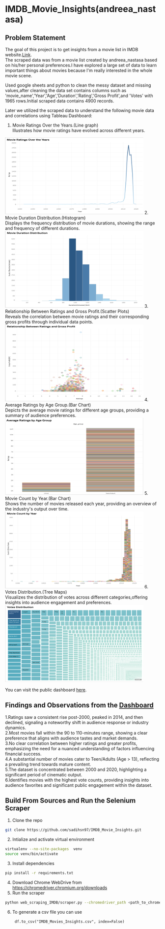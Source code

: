 # IMDB_Movie_Insights(andreea_nastasa)

## Problem Statement
The goal of this project is to get insights from a movie list in IMDB website.[Link](https://m.imdb.com/list/ls055559860/?page=1).<br/> 
The scraped data was from a movie list created by andreea_nastasa based on his/her personal preferences.I have explored a large set of data to learn important things about movies because I'm really interested in the whole movie scene.<br>

Used google sheets and python to clean the messy dataset and missing values,after cleaning the data set contains columns such as 'movie_name','Year','Age','Duration','Rating','Gross Profit',and 'Votes' with 1965 rows.Initial scraped data contains 4900 records.<br>

Later we utilized the scraped data to understand the following movie data and correlations using Tableau Dashboard: 

1. Movie Ratings Over the Years.(Line graph)<br>
   Illustrates how movie ratings have evolved across different years.
 <img src = "viz_images/1.png" width="450" height="250">
2. Movie Duration Distribution.(Histogram)<br>
   Displays the frequency distribution of movie durations, showing the range and frequency of different durations.
 <img src = "viz_images/2.png" width="450" height="250">
3. Relationship Between Ratings and Gross Profit.(Scatter Plots)<br>
   Reveals the correlation between movie ratings and their corresponding gross profits through individual data points.
 <img src = "viz_images/3.png" width="450" height="250">
4. Average Ratings by Age Group.(Bar Chart)<br>
   Depicts the average movie ratings for different age groups, providing a summary of audience preferences.
 <img src = "viz_images/4.png" width="450" height="250">
5. Movie Count by Year.(Bar Chart)<br>
   Shows the number of movies released each year, providing an overview of the industry's output over time.
 <img src = "viz_images/5.png" width="450" height="250">
6. Votes Distribution.(Tree Maps)<br>
  Visualizes the distribution of votes across different categories,offering insights into audience engagement and preferences.
 <img src = "viz_images/6.png" width="450" height="250">

You can visit the public dashboard [here](https://public.tableau.com/app/profile/sadi.hossain/viz/IMDB_Movie_Insights/Dashboard1). 

## Findings and Observations from the [Dashboard](https://public.tableau.com/app/profile/sadi.hossain/viz/IMDB_Movie_Insights/Dashboard1)

1.Ratings saw a consistent rise post-2000, peaked in 2014, and then declined, signaling a noteworthy shift in audience response or industry dynamics.<br/>
2.Most movies fall within the 90 to 110-minutes range, showing a clear preference that aligns with audience tastes and market demands.<br/>
3.No clear correlation between higher ratings and greater profits, emphasizing the need for a nuanced understanding of factors influencing financial success.<br/>
4.A substantial number of movies cater to Teen/Adults (Age > 13), reflecting a prevailing trend towards mature content.<br/>
5.The dataset is concentrated between 2000 and 2020, highlighting a significant period of cinematic output.<br/>
6.Identifies movies with the highest vote counts, providing insights into audience favorites and significant public engagement within the dataset.<br/>



## Build From Sources and Run the Selenium Scraper
1. Clone the repo
```bash
git clone https://github.com/sadihsn97/IMDB_Movie_Insights.git
```
2. Intialize and activate virtual environment
```bash
virtualenv --no-site-packages  venv
source venv/bin/activate
```
3. Install dependencies
```bash
pip install -r requirements.txt
```
4. Download Chrome WebDrive from https://chromedriver.chromium.org/downloads 
5. Run the scraper
```bash
python web_scraping_IMDB/scraper.py --chromedriver_path <path_to_chromedriver>
```
6. To generate a csv file you can use 
   ```
    df.to_csv("IMDB_Movies_Insights.csv", index=False)
   ```

